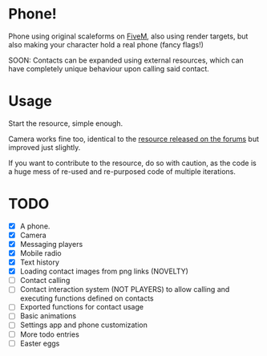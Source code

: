 # Phone!
Phone using original scaleforms on [FiveM](https://github.com/citizenfx/fivem), also using render targets, but also making your character hold a real phone (fancy flags!)

SOON: Contacts can be expanded using external resources, which can have completely unique behaviour upon calling said contact.

# Usage
Start the resource, simple enough.

Camera works fine too, identical to the [resource released on the forums](https://forum.fivem.net/t/release-cellphone-camera/43599) but improved just slightly.

If you want to contribute to the resource, do so with caution, as the code is a huge mess of re-used and re-purposed code of multiple iterations.

# TODO
- [x] A phone.
- [x] Camera
- [x] Messaging players
- [x] Mobile radio
- [x] Text history
- [x] Loading contact images from png links (NOVELTY)
- [ ] Contact calling
- [ ] Contact interaction system (NOT PLAYERS) to allow calling and executing functions defined on contacts
- [ ] Exported functions for contact usage
- [ ] Basic animations
- [ ] Settings app and phone customization
- [ ] More todo entries
- [ ] Easter eggs
